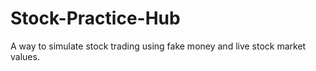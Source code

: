 # Stock-Practice-Hub
A way to simulate stock trading using fake money and live stock market values. 
